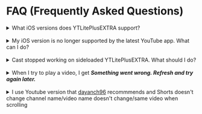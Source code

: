 # FAQ (Frequently Asked Questions)

<details>
  <summary>What iOS versions does YTLitePlusEXTRA support?</summary>
    <p>YTLitePlusEXTRA supports iOS 14 and above. <strong>However</strong>, if you're sideloading it on a non-jailbroken device, you must also consider the YouTube app's compatibility with your iOS version. Below is a list of the latest supported YouTube versions per iOS:</p>
    <li><strong>iOS 14</strong>: YouTube v19.20.2</li>
    <li><strong>iOS 15</strong>: YouTube v20.21.6</li>
    <li><strong>iOS 16 or Higher</strong>: Any version, as supported by YouTube</li>
</details>
<br>
<details>
  <summary>My iOS version is no longer supported by the latest YouTube app. What can I do?</summary>
    <p>Find a compatible IPA version online and <a href="../README.md#how-to-build-a-ytliteplusextra-ipa-using-github-actions">build a YTLitePlusEXTRA IPA using Github Actions</a></p>
</details>
<br>
<details>
  <summary>Cast stopped working on sideloaded YTLitePlusEXTRA. What should I do?</summary>
    <p>Until this issue is resolved, it is recommended to use YouTube version 20.14.1 or below.</p>
</details>
<br>
<details>
  <summary>When I try to play a video, I get <strong><em>Something went wrong. Refresh and try again later.</em></strong></summary>
    <p>Before jumping to conclusions, let’s clarify a few things:</p>
    <ol>
      <li><strong>This is NOT</strong> caused by ad blocking</li>
      <li><strong>This is NOT</strong> because your account was magically flagged</li>
      <li><strong>This is NOT</strong> due to your account being secretly blacklisted</li>
    </ol>
    <br>
    <p>The issue seems to lie somewhere in the sideloading process itself, even without any tweaks applied. It might be related to an invalid or missing VisitorID or VisitorData, as suggested <a href="https://github.com/pepeloni-away/userscripts/issues/6#issuecomment-2860641610">here</a>. This error has become more frequent due to YouTube’s stricter anti-download measures.</p>
    <br>
    <p><strong>Possible temporary workaround:</strong></p>
    <ol>
      <li>Sign out of your current account (or all accounts) completely: Go to the <em>You tab → Switch account → Manage accounts on this device → Remove from this device</em></li>
      <li>Watch a few full-length videos without being signed in. Stay signed out for a few hours.</li>
      <li>Sign back into the account that was having issues</li>
    </ol>
</details>
<br>
<details>
  <summary>I use Youtube version that <a href="https://github.com/dayanch96/YTLite?tab=readme-ov-file#supported-youtube-version">dayanch96</a> recommmends and Shorts doesn't change channel name/video name doesn't change/same video when scrolling</summary>
    <p>Use the latest Youtube version instead.</p>
</details>
